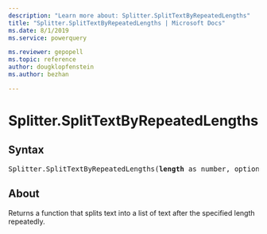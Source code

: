 ```yaml
---
description: "Learn more about: Splitter.SplitTextByRepeatedLengths"
title: "Splitter.SplitTextByRepeatedLengths | Microsoft Docs"
ms.date: 8/1/2019
ms.service: powerquery

ms.reviewer: gepopell
ms.topic: reference
author: dougklopfenstein
ms.author: bezhan

---
```

# Splitter.SplitTextByRepeatedLengths

## Syntax

<pre>
Splitter.SplitTextByRepeatedLengths(<b>length</b> as number, optional <b>startAtEnd</b> as nullable logical) as function
</pre>

## About
Returns a function that splits text into a list of text after the specified length repeatedly.

